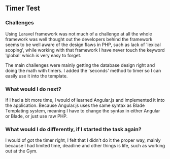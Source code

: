 ## Timer Test

### Challenges

Using Laravel framework was not much of a challenge at all the whole framework was well thought out
the developers behind the framework seems to be well aware of the design flaws in PHP, such as lack of
'lexical scoping', while working with that framework I have never touch the keyword 'global' which is very easy
to forget.

The main challenges were mainly getting the database design right and doing the math with timers.  I added the 'seconds' method to timer so I can easily use it into the template.

### What would I do next?

If I had a bit more time, I would of learned Angular.js and implemented it into the application.  Because Angular.js uses the same syntax as Blade Templating system, meaning I have to change the syntax in either Angular or Blade, or just use raw PHP.

### What would I do differently, if I started the task again?

I would of got the timer right, I felt that I didn't do it the proper way, mainly because I had limited time, deadline and other things is life, such as working out at the Gym.